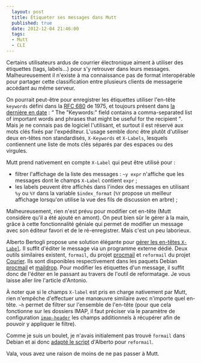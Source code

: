 ```yaml
---
  layout: post
  title: Étiqueter ses messages dans Mutt
  published: true
  date: 2012-12-04 21:46:00
  tags:
  - Mutt
  - CLI
---
```


Certains utilisateurs ardus de courrier électronique aiment à utiliser des étiquettes (tags, labels…) pour s'y retrouver dans leurs messages. Malheureusement il n'existe à ma connaissance pas de format interopérable pour partager cette classification entre plusieurs clients de messagerie accédant au même serveur.

On pourrait peut-être pour enregistrer les étiquettes utiliser l'en-tête `keywords` défini dans la [RFC 680](http://tools.ietf.org/html/rfc680) de 1975, et toujours présent dans [la dernière en date](http://tools.ietf.org/html/rfc5322#section-3.6.5) : <q> The "Keywords:" field contains a comma-separated list of important words and phrases that might be useful for the recipient </q>. Mais je ne connais pas de logiciel l'utilisant, et surtout il est réservé aux mots clés fixés par l'expéditeur. L'usage semble donc être plutôt d'utiliser deux en-têtes non standardisés, `X-Keywords` et `X-Labels`, lesquels contiennent une liste de mots clés séparés par des espaces ou des virgules.

Mutt prend nativement en compte `X-Label` qui peut être utilisé pour :
 - filtrer l'affichage de la liste des messages : `~y expr` n'affiche que les messages dont le champs `X-Label` contient `expr` ;
 - les labels peuvent être affichés dans l'index des messages en utilisant `%y` ou `%Y` dans la variable `$index_format` (`%Y` propose un meilleur affichage lorsqu'on utilise la vue des fils de discussion en arbre) ;

Malheureusement, rien n'est prévu pour modifier cet en-tête (Mutt considère qu'il a été ajouté en amont). On peut bien sûr le gérer à la main, grâce à cette fonctionnalité géniale qui permet de modifier un message avec son éditeur favori et de le ré-enregistrer. Mais c'est un peu laborieux.

Alberto Bertogli propose une solution élégante pour [gérer les en-têtes `X-Label`](http://blitiri.com.ar/p/other/mutt-labels/). Il suffit d'éditer le message via un programme externe dédié. Deux outils similaires existent, `formail`, du projet [procmail](http://procmail.org/) et `reformail` du projet [Courier](http://www.courier-mta.org/). Ils sont disponibles respectivement dans les paquets Debian [procmail](http://packages.debian.org/sid/procmail) et [maildrop](http://packages.debian.org/sid/maildrop). Pour modifier les étiquettes d'un message, il suffit donc de l'éditer en le passant au travers de l'outil de reformatage. Je vous laisse aller lire l'article d'Antonio.

À noter que si le champs `X-label` est pris en charge nativement par Mutt, rien n'empêche d'effectuer une manœuvre similaire avec n'importe quel en-tête. `~h` permet de filtrer sur l'ensemble de l'en-tête (pour que cela fonctionne sur les dossiers IMAP, il faut préciser via le paramètre de configuration [`imap-header`](http://www.mutt.org/doc/devel/manual.html#imap-headers) les champs additionnels à récupérer afin de pouvoir y appliquer le filtre).

Comme je suis un boulet, je n'avais initialement pas trouvé `formail` dans Debian et ai donc [adapté le script](https://github.com/clochix/Config/commit/d8d422b7a4bcadb42be04314ae90e74977e0fd23) d'Alberto pour `reformail`.

Vala, vous avez une raison de moins de ne pas passer à Mutt.
